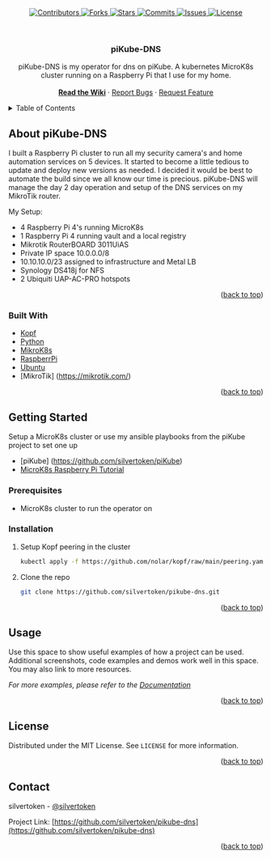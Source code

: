 <div id="top"></div>
<!--
*** Thanks for checking out the Best-README-Template. If you have a suggestion
*** that would make this better, please fork the repo and create a pull request
*** or simply open an issue with the tag "enhancement".
*** Don't forget to give the project a star!
*** Thanks again! Now go create something AMAZING! :D
-->

<p align="center">
	<a href="https://github.com/silvertoken/pikube-dns/graphs/contributors">
    	<img src="https://shields.io/github/contributors/silvertoken/pikube-dns.svg?style=plastic" alt="Contributors">
	</a>
	<a href="https://github.com/silvertoken/pikube-dns/network/members">
    	<img src="https://shields.io/github/forks/silvertoken/pikube-dns.svg?style=plastic" alt="Forks">
	</a>
	<a href="https://github.com/silvertoken/pikube-dns/stargazers">
    	<img src="https://shields.io/github/stars/silvertoken/pikube-dns.svg?style=plastic" alt="Stars">
	</a>
	<a href="https://github.com/silvertoken/pikube-dns/pulse">
    	<img src="https://shields.io/github/commit-activity/m/silvertoken/pikube-dns.svg?style=plastic" alt="Commits">
	</a>
	<a href="https://github.com/silvertoken/pikube-dns/issues">
    	<img src="https://shields.io/github/issues/silvertoken/pikube-dns.svg?style=plastic" alt="Issues">
	</a>
	<a href="https://github.com/silvertoken/pikube-dns/blob/master/LICENSE">
    	<img src="https://shields.io/github/license/silvertoken/pikube-dns.svg?style=plastic" alt="License">
	</a>
</p>

<!-- PROJECT LOGO -->
<br />
<div align="center">

  <h3 align="center">piKube-DNS</h3>

  <p align="center">
    piKube-DNS is my operator for dns on piKube. A kubernetes MicroK8s cluster running on a Raspberry Pi that I use for my home.
    <br />
    <br />
	<a href="https://github.com/silvertoken/piKube-dns/wiki"><strong>Read the Wiki</strong></a>
	·
    <a href="https://github.com/silvertoken/piKube-dns/issues">Report Bugs</a>
    ·
    <a href="https://github.com/silvertoken/piKube-dns/issues">Request Feature</a>
  </p>
</div>

<!-- TABLE OF CONTENTS -->
<details>
  <summary>Table of Contents</summary>
  <ol>
    <li>
      <a href="#About-piKube-dns">About piKube-DNS</a>
      <ul>
        <li><a href="#built-with">Built With</a></li>
      </ul>
    </li>
    <li>
      <a href="#getting-started">Getting Started</a>
      <ul>
        <li><a href="#prerequisites">Prerequisites</a></li>
        <li><a href="#installation">Installation</a></li>
      </ul>
    </li>
    <li><a href="#usage">Usage</a></li>
    <li><a href="#license">License</a></li>
    <li><a href="#contact">Contact</a></li>
  </ol>
</details>

<!-- ABOUT piKube-dns -->
## About piKube-DNS

I built a Raspberry Pi cluster to run all my security camera's and home automation services on 5 devices.  It started to become a little tedious to update and deploy new versions as needed.  I decided it would be best to automate the build since we all know our time is precious.  piKube-DNS will manage the day 2 day operation and setup of the DNS services on my MikroTik router.

My Setup:
* 4 Raspberry Pi 4's running MicroK8s
* 1 Raspberry Pi 4 running vault and a local registry
* Mikrotik RouterBOARD 3011UiAS
* Private IP space 10.0.0.0/8
* 10.10.10.0/23 assigned to infrastructure and Metal LB
* Synology DS418j for NFS
* 2 Ubiquiti UAP-AC-PRO hotspots

<p align="right">(<a href="#top">back to top</a>)</p>

### Built With

* [Kopf](https://kopf.readthedocs.io/en/stable/)
* [Python](https://www.python.org/)
* [MikroK8s](https://microk8s.io/)
* [RaspberrPi](https://www.raspberrypi.org/)
* [Ubuntu](https://ubuntu.com/download/raspberry-pi)
* [MikroTik] (https://mikrotik.com/)

<p align="right">(<a href="#top">back to top</a>)</p>

<!-- GETTING STARTED -->
## Getting Started

Setup a MicroK8s cluster or use my ansible playbooks from the piKube project to set one up

* [piKube] (https://github.com/silvertoken/piKube)
* [MicroK8s Raspberry Pi Tutorial](https://ubuntu.com/tutorials/how-to-kubernetes-cluster-on-raspberry-pi#1-overview)

### Prerequisites

* MicroK8s cluster to run the operator on

### Installation

1. Setup Kopf peering in the cluster
	```sh
	kubectl apply -f https://github.com/nolar/kopf/raw/main/peering.yaml
	```

2. Clone the repo
   ```sh
   git clone https://github.com/silvertoken/pikube-dns.git
   ```

<p align="right">(<a href="#top">back to top</a>)</p>

<!-- USAGE EXAMPLES -->
## Usage

Use this space to show useful examples of how a project can be used. Additional screenshots, code examples and demos work well in this space. You may also link to more resources.

_For more examples, please refer to the [Documentation](https://github.com/silvertoken/pikube-dns/wiki)_

<p align="right">(<a href="#top">back to top</a>)</p>

<!-- LICENSE -->
## License

Distributed under the MIT License. See `LICENSE` for more information.

<p align="right">(<a href="#top">back to top</a>)</p>

<!-- CONTACT -->
## Contact

silvertoken - [@silvertoken](https://github.com/silvertoken)

Project Link: [https://github.com/silvertoken/pikube-dns](https://github.com/silvertoken/pikube-dns)

<p align="right">(<a href="#top">back to top</a>)</p>

<!-- MARKDOWN LINKS & IMAGES -->
<!-- https://www.markdownguide.org/basic-syntax/#reference-style-links -->
[contributors-shield]: https://shields.io/github/contributors/silvertoken/ppikube-dnssvg?style=plastic
[contributors-url]: https://github.com/silvertoken/pikube-dns/graphs/contributors
[forks-shield]: https://shields.io/github/forks/silvertoken/pikube-dns.svg?style=plastic
[forks-url]: https://github.com/silvertoken/pikube-dns/network/members
[stars-shield]: https://shields.io/github/stars/silvertoken/pikube-dns.svg?style=plastic
[stars-url]: https://github.com/silvertoken/pikube-dns/stargazers
[issues-shield]: https://shields.io/github/issues/silvertoken/pikube-dns.svg?style=plastic
[issues-url]: https://github.com/silvertoken/pikube-dns/issues
[license-shield]: https://shields.io/github/license/silvertoken/pikube-dns.svg?style=plastic
[license-url]: https://github.com/silvertoken/pikube-dns/blob/master/LICENSE.txt
[commits-shield]: https://shields.io/github/commit-activity/m/silvertoken/pikube-dns.svg?style=plastic
[commits-url]: hhttps://github.com/silvertoken/pikube-dns/pulse